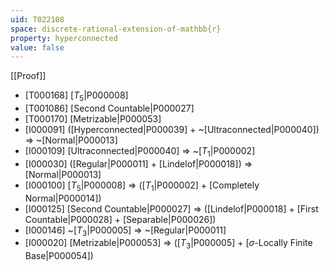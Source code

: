 ```yaml
---
uid: T022108
space: discrete-rational-extension-of-mathbb{r}
property: hyperconnected
value: false
---
```

[[Proof]]

* [T000168] [$T_5$|P000008]
* [T001086] [Second Countable|P000027]
* [T000170] [Metrizable|P000053]
* [I000091] ([Hyperconnected|P000039] + ~[Ultraconnected|P000040]) => ~[Normal|P000013]
* [I000109] [Ultraconnected|P000040] => ~[$T_1$|P000002]
* [I000030] ([Regular|P000011] + [Lindelof|P000018]) => [Normal|P000013]
* [I000100] [$T_5$|P000008] => ([$T_1$|P000002] + [Completely Normal|P000014])
* [I000125] [Second Countable|P000027] => ([Lindelof|P000018] + [First Countable|P000028] + [Separable|P000026])
* [I000146] ~[$T_3$|P000005] => ~[Regular|P000011]
* [I000020] [Metrizable|P000053] => ([$T_3$|P000005] + [$\sigma$-Locally Finite Base|P000054])

